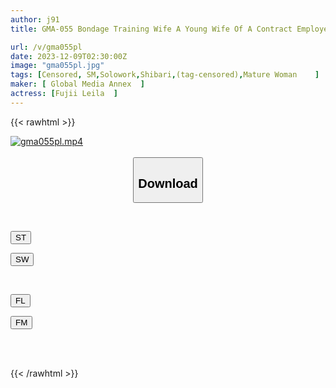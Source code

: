 ```yaml
---
author: j91
title: GMA-055 Bondage Training Wife A Young Wife Of A Contract Employee Who Is In Charge Of A Famous Author. Leila Fujii, A Female Dog Rope Training Who Obeyed In Order To Upload The Manuscript

url: /v/gma055pl
date: 2023-12-09T02:30:00Z
image: "gma055pl.jpg"
tags: [Censored, SM,Solowork,Shibari,(tag-censored),Mature Woman	]
maker: [ Global Media Annex  ]
actress: [Fujii Leila  ]
---
```



{{< rawhtml >}}

<div class="video" data-videoid="QD2rjjoG4ah0oVv">
    <a href="javascript:;">
        <img src="/v/gma055pl/gma055pl.jpg" width="WIDTH" height="HEIGHT" alt="gma055pl.mp4" loading="lazy">
    </a>
</div>

<script type="text/javascript" src="https://j91.asia/asset/on-demand-st.js"></script>

<br>
  <link rel="stylesheet" href="https://j91.asia/asset/bs5.css">
  
  <center>
  <button class="btn btn-primary" type="button" data-bs-toggle="collapse" data-bs-target=".multi-collapse" aria-expanded="false" aria-controls="multiCollapseExample1 multiCollapseExample2"><h2>Download</h2></button></center>
</p>
<div class="row">
  <div class="col">
    <div class="collapse multi-collapse" id="multiCollapseExample1">
      <div class="card card-body">
	      	      <br>
<div class="buttons">  
<p><a href="https://streamtape.to/v/QD2rjjoG4ah0oVv" target="_blank"><button class="btn-hover color-3"><i class="fa fa-download"></i> ST</button></a></p>
<p><a href="https://flaswish.com/i9hvs5kwteqz" target="_blank"><button class="btn-hover color-2"><i class="fa fa-download"></i> SW</button></a></p></div>
    </div>
  </div>
</div>
  <div class="col">
    <div class="collapse multi-collapse" id="multiCollapseExample2">
      <div class="card card-body">
	      <br>
<div class="buttons">
<p><a href="https://filelions.site/f/gsxgisthmyhm" target="_blank"><button class="btn-hover color-9"><i class="fa fa-download"></i> FL</button></a></p>
<p><a href="https://filemoon.sx/d/mo5r7p7vd4j0" target="_blank"><button class="btn-hover color-8"><i class="fa fa-download"></i> FM</button></a></p></div>
<br><br>
      </div>
    </div>
  </div>
</div>

{{< /rawhtml >}}